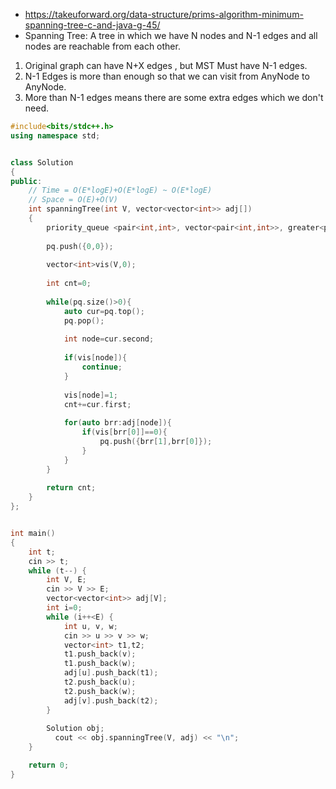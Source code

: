 * https://takeuforward.org/data-structure/prims-algorithm-minimum-spanning-tree-c-and-java-g-45/
* Spanning Tree: A tree in which we have N nodes and N-1 edges and all nodes are reachable from each other.
1. Original graph can have N+X edges , but MST Must have N-1 edges.
2. N-1 Edges is more than enough so that we can visit from AnyNode to AnyNode.
3. More than N-1 edges means there are some extra edges which we don't need.

```cpp
#include<bits/stdc++.h>
using namespace std;


class Solution
{
public:
    // Time = O(E*logE)+O(E*logE) ~ O(E*logE)
    // Space = O(E)+O(V)
    int spanningTree(int V, vector<vector<int>> adj[])
    {
        priority_queue <pair<int,int>, vector<pair<int,int>>, greater<pair<int,int>>> pq;//weight,node
        
        pq.push({0,0});
        
        vector<int>vis(V,0);
        
        int cnt=0;
        
        while(pq.size()>0){
            auto cur=pq.top();
            pq.pop();
            
            int node=cur.second;
            
            if(vis[node]){
                continue;
            }
            
            vis[node]=1;
            cnt+=cur.first;
            
            for(auto brr:adj[node]){
                if(vis[brr[0]]==0){
                    pq.push({brr[1],brr[0]});
                }
            }
        }
        
        return cnt;
    }
};


int main()
{
    int t;
    cin >> t;
    while (t--) {
        int V, E;
        cin >> V >> E;
        vector<vector<int>> adj[V];
        int i=0;
        while (i++<E) {
            int u, v, w;
            cin >> u >> v >> w;
            vector<int> t1,t2;
            t1.push_back(v);
            t1.push_back(w);
            adj[u].push_back(t1);
            t2.push_back(u);
            t2.push_back(w);
            adj[v].push_back(t2);
        }
        
        Solution obj;
    	  cout << obj.spanningTree(V, adj) << "\n";
    }

    return 0;
}
```
